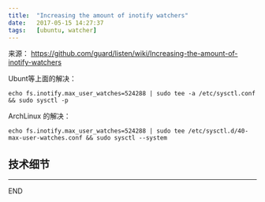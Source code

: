 ```yaml
---
title:  "Increasing the amount of inotify watchers"
date:   2017-05-15 14:27:37
tags:   [ubuntu, watcher]
---
```

来源： https://github.com/guard/listen/wiki/Increasing-the-amount-of-inotify-watchers

Ubunt等上面的解决：

```
echo fs.inotify.max_user_watches=524288 | sudo tee -a /etc/sysctl.conf && sudo sysctl -p
```

ArchLinux 的解决：

```
echo fs.inotify.max_user_watches=524288 | sudo tee /etc/sysctl.d/40-max-user-watches.conf && sudo sysctl --system
```

## 技术细节



---
END
